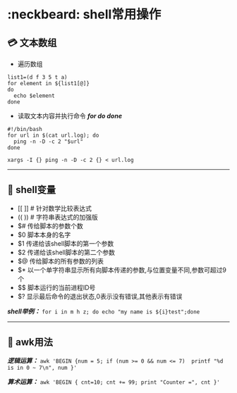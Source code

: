 # :neckbeard: shell常用操作

## :credit_card: 文本数组
+ 遍历数组
```shell
list1=(d f 3 5 t a)
for element in ${list1[@]}
do
  echo $element
done
```
+ 读取文本内容并执行命令
***for do done***
```shell
#!/bin/bash
for url in $(cat url.log); do
  ping -n -D -c 2 "$url"
done
```
```shell
xargs -I {} ping -n -D -c 2 {} < url.log
```
---
## :tshirt: shell变量
+ [[ ]]  # 针对数学比较表达式
+ (( ))  # 字符串表达式的加强版
+ $#	传给脚本的参数个数
+ $0	脚本本身的名字
+ $1	传递给该shell脚本的第一个参数
+ $2	传递给该shell脚本的第二个参数
+ $@	传给脚本的所有参数的列表
+ $*	以一个单字符串显示所有向脚本传递的参数,与位置变量不同,参数可超过9个
+ $$	脚本运行的当前进程ID号
+ $?	显示最后命令的退出状态,0表示没有错误,其他表示有错误 

***shell举例：*** ```for i in m h z; do echo "my name is ${i}test";done```

---

## :green_apple: awk用法

***逻辑运算：*** ```awk 'BEGIN {num = 5; if (num >= 0 && num <= 7)  printf "%d is in 0 ~ 7\n", num }'```

***算术运算：*** ```awk 'BEGIN { cnt=10; cnt += 99; print "Counter =", cnt }'```

